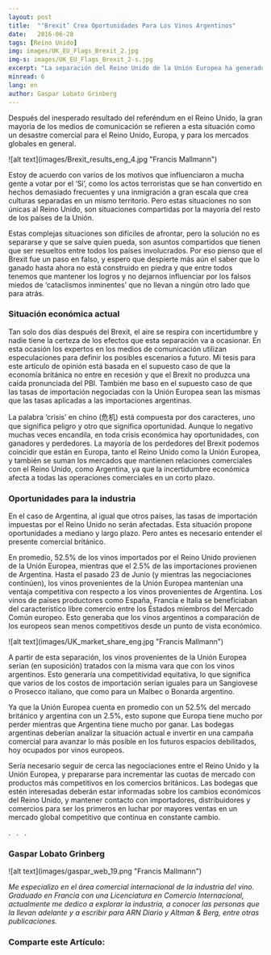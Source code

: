 ```yaml
---
layout: post 
title:  "‘Brexit’ Crea Oportunidades Para Los Vinos Argentinos"
date:   2016-06-28
tags: [Reino Unido]
img: images/UK_EU_Flags_Brexit_2.jpg
img-s: images/UK_EU_Flags_Brexit_2-s.jpg
excerpt: "La separación del Reino Unido de la Unión Europea ha generado un tumulto económico global y dudas en nuestro país. Mientras esta situación afecta a corto plazo las exportaciones, Argentina podría aprovechar esta crisis para crecer en un mediano y largo plazo." 
minread: 6
lang: en
author: Gaspar Lobato Grinberg
---
```

<span class="dropcap">D</span>espués del inesperado resultado del referéndum en el Reino Unido, la gran mayoría de los medios de comunicación se refieren a esta situación como un desastre comercial para el Reino Unido, Europa, y para los mercados globales en general.

<span class="imgleft"> 
![alt text](images/Brexit_results_eng_4.jpg "Francis Mallmann") 
</span>

Estoy de acuerdo con varios de los motivos que influenciaron a mucha gente a votar por el ‘Si’, como los actos terroristas que se han convertido en hechos demasiado frecuentes y una inmigración a gran escala que crea culturas separadas en un mismo territorio. Pero estas situaciones no son únicas al Reino Unido, son situaciones compartidas por la mayoría del resto de los países de la Unión.

Estas complejas situaciones son difíciles de afrontar, pero la solución no es separarse y que se salve quien pueda, son asuntos compartidos que tienen que ser resueltos entre todos los países involucrados. Por eso pienso que el Brexit fue un paso en falso, y espero que despierte más aún el saber que lo ganado hasta ahora no está construido en piedra y que entre todos tenemos que mantener los logros y no dejarnos influenciar por los falsos miedos de ‘cataclismos inminentes’ que no llevan a ningún otro lado que para atrás.

### Situación económica actual

Tan solo dos días después del Brexit, el aire se respira con incertidumbre y nadie tiene la certeza de los efectos que esta separación va a ocasionar. En esta ocasión los expertos en los medios de comunicación utilizan especulaciones para definir los posibles escenarios a futuro. Mi tesis para este artículo de opinión está basada en el supuesto caso de que la economía británica no entre en recesión y que el Brexit no produzca una caída pronunciada del PBI. También me baso en el supuesto caso de que las tasas de importación negociadas con la Unión Europea sean las mismas que las tasas aplicadas a las importaciones argentinas.

La palabra ‘crisis’ en chino (危机) está compuesta por dos caracteres, uno que significa peligro y otro que significa oportunidad. Aunque lo negativo muchas veces encandila, en toda crisis económica hay oportunidades, con ganadores y perdedores. La mayoría de los perdedores del Brexit podemos coincidir que están en Europa, tanto el Reino Unido como la Unión Europea, y también se suman los mercados que mantienen relaciones comerciales con el Reino Unido, como Argentina, ya que la incertidumbre económica afecta a todas las operaciones comerciales en un corto plazo.

### Oportunidades para la industria

En el caso de Argentina, al igual que otros países, las tasas de importación impuestas por el Reino Unido no serán afectadas. Esta situación propone oportunidades a mediano y largo plazo. Pero antes es necesario entender el presente comercial británico.

En promedio, 52.5% de los vinos importados por el Reino Unido provienen de la Unión Europea, mientras que el 2.5% de las importaciones provienen de Argentina. Hasta el pasado 23 de Junio (y mientras las negociaciones continúen), los vinos provenientes de la Unión Europea mantenían una ventaja competitiva con respecto a los vinos provenientes de Argentina. Los vinos de países productores como España, Francia e Italia se beneficiaban del característico libre comercio entre los Estados miembros del Mercado Común europeo. Esto generaba que los vinos argentinos a comparación de los europeos sean menos competitivos desde un punto de vista económico.

<span class="imgcenterwide"> 
![alt text](images/UK_market_share_eng.jpg "Francis Mallmann") 
</span>

A partir de esta separación, los vinos provenientes de la Unión Europea serían (en suposición) tratados con la misma vara que con los vinos argentinos. Esto generaría una competitividad equitativa, lo que significa que varios de los costos de importación serían iguales para un Sangiovese o Prosecco italiano, que como para un Malbec o Bonarda argentino.

Ya que la Unión Europea cuenta en promedio con un 52.5% del mercado británico y argentina con un 2.5%, esto supone que Europa tiene mucho por perder mientras que Argentina tiene mucho por ganar. Las bodegas argentinas deberían analizar la situación actual e invertir en una campaña comercial para avanzar lo más posible en los futuros espacios debilitados, hoy ocupados por vinos europeos.

Sería necesario seguir de cerca las negociaciones entre el Reino Unido y la Unión Europea, y prepararse para incrementar las cuotas de mercado con productos más competitivos en los comercios británicos. Las bodegas que estén interesadas deberán estar informadas sobre los cambios económicos del Reino Unido, y mantener contacto con importadores, distribuidores y comercios para ser los primeros en luchar por mayores ventas en un mercado global competitivo que continua en constante cambio.

<div class="divider">.&nbsp;&nbsp;&nbsp;.&nbsp;&nbsp;&nbsp;.</div>

### Gaspar Lobato Grinberg

<span class="imgpp"> 
![alt text](images/gaspar_web_19.png "Francis Mallmann") 
</span>

*Me especializo en el área comercial internacional de la industria del vino. Graduado en Francia con una Licenciatura en Comercio Internacional, actualmente me dedico a explorar la industria, a conocer las personas que la llevan adelante y a escribir para ARN Diario y Altman & Berg, entre otras publicaciones.*

<h3>Comparte este Artículo:</h3>
<div class="addthis_inline_share_toolbox"></div>
<br>




